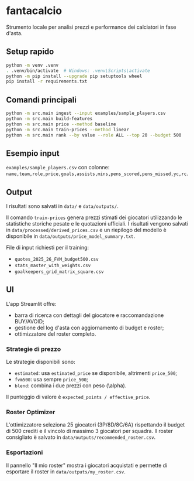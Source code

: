 # fantacalcio

Strumento locale per analisi prezzi e performance dei calciatori in fase d'asta.

## Setup rapido

```bash
python -m venv .venv
. .venv/bin/activate  # Windows: .venv\Scripts\activate
python -m pip install --upgrade pip setuptools wheel
pip install -r requirements.txt
```

## Comandi principali

```bash
python -m src.main ingest --input examples/sample_players.csv
python -m src.main build-features
python -m src.main price --method baseline
python -m src.main train-prices --method linear
python -m src.main rank --by value --role ALL --top 20 --budget 500
```

## Esempio input

`examples/sample_players.csv` con colonne:
`name,team,role,price,goals,assists,mins,pens_scored,pens_missed,yc,rc`.

## Output

I risultati sono salvati in `data/` e `data/outputs/`.

Il comando `train-prices` genera prezzi stimati dei giocatori
utilizzando le statistiche storiche pesate e le quotazioni ufficiali.
I risultati vengono salvati in `data/processed/derived_prices.csv` e
un riepilogo del modello è disponibile in
`data/outputs/price_model_summary.txt`.

File di input richiesti per il training:

- `quotes_2025_26_FVM_budget500.csv`
- `stats_master_with_weights.csv`
- `goalkeepers_grid_matrix_square.csv`

## UI

L'app Streamlit offre:

- barra di ricerca con dettagli del giocatore e raccomandazione BUY/AVOID;
- gestione del log d'asta con aggiornamento di budget e roster;
- ottimizzatore del roster completo.

### Strategie di prezzo

Le strategie disponibili sono:

- `estimated`: usa `estimated_price` se disponibile, altrimenti `price_500`;
- `fvm500`: usa sempre `price_500`;
- `blend`: combina i due prezzi con peso \(\alpha\).

Il punteggio di valore è `expected_points / effective_price`.

### Roster Optimizer

L'ottimizzatore seleziona 25 giocatori (3P/8D/8C/6A) rispettando il budget
di 500 crediti e il vincolo di massimo 3 giocatori per squadra.
Il roster consigliato è salvato in `data/outputs/recommended_roster.csv`.

### Esportazioni

Il pannello "Il mio roster" mostra i giocatori acquistati e permette di
esportare il roster in `data/outputs/my_roster.csv`.

